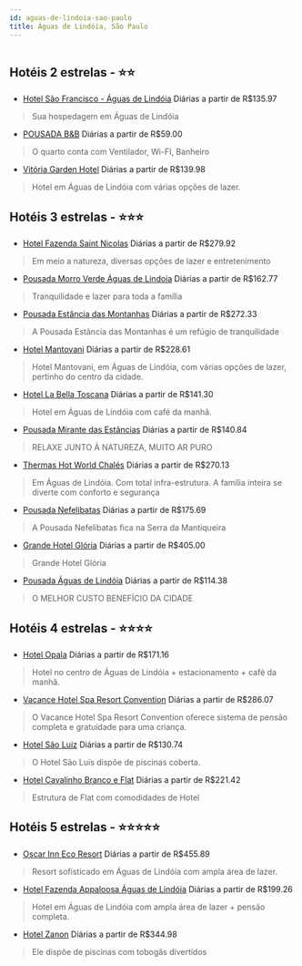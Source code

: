 ```yaml
---
id: aguas-de-lindoia-sao-paulo
title: Águas de Lindóia, São Paulo
---
```


<center><img src="https://static.hotelurbano.com/reservas/prod0/4/4063/5b3a60431d1ba_hotel-sao-francisco.png" alt="" /></center>


## Hotéis 2 estrelas - ⭐️⭐️

-    [Hotel São Francisco - Águas de Lindóia](https://www.hurb.com/hoteis/aguas-de-lindoia/hotel-sao-francisco-4063?cmp=18055) Diárias a partir de R$135.97
   > Sua hospedagem em Águas de Lindóia
-    [POUSADA B&B](https://www.hurb.com/hoteis/aguas-de-lindoia/pousada-bb-13640?cmp=18055) Diárias a partir de R$59.00
   > O quarto conta com Ventilador, Wi-FI, Banheiro
-    [Vitória Garden Hotel](https://www.hurb.com/hoteis/aguas-de-lindoia/vitoria-garden-hotel-3037?cmp=18055) Diárias a partir de R$139.98
   > Hotel em Águas de Lindóia com várias opções de lazer. 

## Hotéis 3 estrelas - ⭐️⭐️⭐️

-    [Hotel Fazenda Saint Nicolas](https://www.hurb.com/hoteis/aguas-de-lindoia/hotel-fazenda-saint-nicolas-5199?cmp=18055) Diárias a partir de R$279.92
   > Em meio a natureza, diversas opções de lazer e entretenimento
-    [Pousada Morro Verde Águas de Lindoia](https://www.hurb.com/hoteis/aguas-de-lindoia/pousada-morro-verde-3440?cmp=18055) Diárias a partir de R$162.77
   >  Tranquilidade e lazer para toda a família
-    [Pousada Estância das Montanhas](https://www.hurb.com/hoteis/aguas-de-lindoia/pousada-estancia-das-montanhas-9702?cmp=18055) Diárias a partir de R$272.33
   > A Pousada Estância das Montanhas é um refúgio de tranquilidade
-    [Hotel Mantovani](https://www.hurb.com/hoteis/aguas-de-lindoia/hotel-mantovani-379?cmp=18055) Diárias a partir de R$228.61
   > Hotel Mantovani, em Águas de Lindóia, com várias opções de lazer, pertinho do centro da cidade.
-    [Hotel La Bella Toscana](https://www.hurb.com/hoteis/aguas-de-lindoia/la-bella-toscana-3092?cmp=18055) Diárias a partir de R$141.30
   > Hotel em Águas de Lindóia com café da manhã. 
-    [Pousada Mirante das Estâncias](https://www.hurb.com/hoteis/aguas-de-lindoia/pousada-mirante-das-estancias-4199?cmp=18055) Diárias a partir de R$140.84
   > RELAXE JUNTO À NATUREZA, MUITO AR PURO
-    [Thermas Hot World Chalés](https://www.hurb.com/hoteis/aguas-de-lindoia/thermas-hot-world-chales-7456?cmp=18055) Diárias a partir de R$270.13
   > Em Águas de Lindóia. Com total infra-estrutura. A família inteira se diverte com conforto e segurança
-    [Pousada Nefelibatas](https://www.hurb.com/hoteis/aguas-de-lindoia/pousada-nefelibatas-9889?cmp=18055) Diárias a partir de R$175.69
   > A Pousada Nefelibatas fica na Serra da Mantiqueira
-    [Grande Hotel Glória](https://www.hurb.com/hoteis/aguas-de-lindoia/grande-hotel-gloria-9122?cmp=18055) Diárias a partir de R$405.00
   > Grande Hotel Glória
-    [Pousada Águas de Lindóia](https://www.hurb.com/hoteis/aguas-de-lindoia/pousada-aguas-de-lindoia-4346?cmp=18055) Diárias a partir de R$114.38
   > O MELHOR CUSTO BENEFÍCIO DA CIDADE

## Hotéis 4 estrelas - ⭐️⭐️⭐️⭐️

-    [Hotel Opala](https://www.hurb.com/hoteis/aguas-de-lindoia/hotel-opala-818?cmp=18055) Diárias a partir de R$171.16
   > Hotel no centro de Águas de Lindóia + estacionamento + café da manhã. 
-    [Vacance Hotel Spa Resort Convention](https://www.hurb.com/hoteis/aguas-de-lindoia/vacance-resort-458?cmp=18055) Diárias a partir de R$286.07
   > O Vacance Hotel Spa Resort Convention oferece sistema de pensão completa e gratuidade para uma criança.
-    [Hotel São Luiz](https://www.hurb.com/hoteis/aguas-de-lindoia/hotel-sao-luiz-3542?cmp=18055) Diárias a partir de R$130.74
   > O Hotel São Luis dispõe de piscinas coberta.
-    [Hotel Cavalinho Branco e Flat](https://www.hurb.com/hoteis/aguas-de-lindoia/hotel-cavalinho-branco-4613?cmp=18055) Diárias a partir de R$221.42
   > Estrutura de Flat com comodidades de Hotel

## Hotéis 5 estrelas - ⭐️⭐️⭐️⭐️⭐️

-    [Oscar Inn Eco Resort](https://www.hurb.com/hoteis/aguas-de-lindoia/oscar-inn-eco-resort-3134?cmp=18055) Diárias a partir de R$455.89
   > Resort sofisticado em Águas de Lindóia com ampla área de lazer.
-    [Hotel Fazenda Appaloosa Águas de Lindóia](https://www.hurb.com/hoteis/aguas-lindoia/hotel-fazenda-appaloosa-aguas-de-lindoia-710?cmp=18055) Diárias a partir de R$199.26
   > Hotel em Águas de Lindóia com ampla área de lazer + pensão completa.
-    [Hotel Zanon](https://www.hurb.com/hoteis/aguas-de-lindoia/hotel-zanon-3547?cmp=18055) Diárias a partir de R$344.98
   > Ele dispõe de piscinas com tobogãs divertidos
